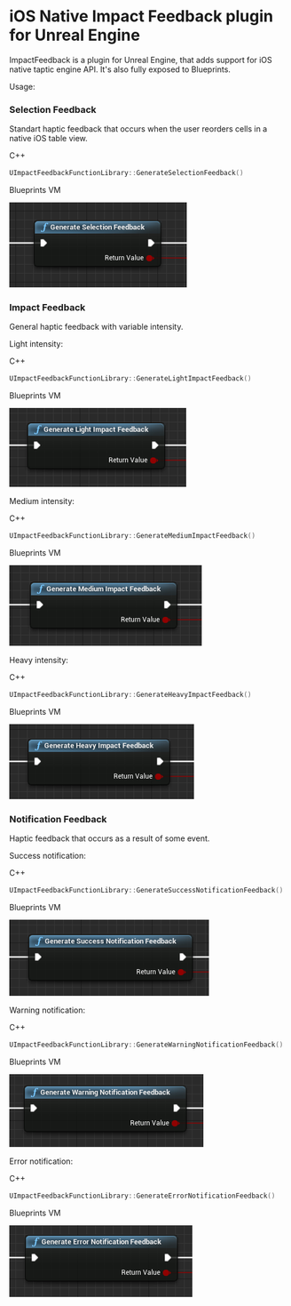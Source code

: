 # iOS Native Impact Feedback plugin for Unreal Engine 

ImpactFeedback is a plugin for Unreal Engine, that adds support for iOS native taptic engine API. It's also fully exposed to Blueprints.


Usage:

### Selection Feedback

Standart haptic feedback that occurs when the user reorders cells in a native iOS table view.

C++

```c++
UImpactFeedbackFunctionLibrary::GenerateSelectionFeedback()
```
Blueprints VM 

![Selection](https://github.com/nesseratious/ImpactFeedbackUEBlueprintVMBridge/blob/master/Images/Selection.png)



### Impact Feedback

General haptic feedback with variable intensity. 

Light intensity:

C++

```c++
UImpactFeedbackFunctionLibrary::GenerateLightImpactFeedback()
```
Blueprints VM 

![Selection](https://github.com/nesseratious/ImpactFeedbackUEBlueprintVMBridge/blob/master/Images/LightImpact.png)


Medium intensity:

C++

```c++
UImpactFeedbackFunctionLibrary::GenerateMediumImpactFeedback()
```
Blueprints VM 

![Selection](https://github.com/nesseratious/ImpactFeedbackUEBlueprintVMBridge/blob/master/Images/MediumImpact.png)


Heavy intensity:

C++

```c++
UImpactFeedbackFunctionLibrary::GenerateHeavyImpactFeedback()
```
Blueprints VM 

![Selection](https://github.com/nesseratious/ImpactFeedbackUEBlueprintVMBridge/blob/master/Images/HeavyImpact.png)



### Notification Feedback

Haptic feedback that occurs as a result of some event. 

Success notification:

C++

```c++
UImpactFeedbackFunctionLibrary::GenerateSuccessNotificationFeedback()
```
Blueprints VM 

![Selection](https://github.com/nesseratious/ImpactFeedbackUEBlueprintVMBridge/blob/master/Images/SuccessNotification.png)


Warning notification:

C++

```c++
UImpactFeedbackFunctionLibrary::GenerateWarningNotificationFeedback()
```
Blueprints VM 

![Selection](https://github.com/nesseratious/ImpactFeedbackUEBlueprintVMBridge/blob/master/Images/WarningNotification.png)


Error notification:

C++

```c++
UImpactFeedbackFunctionLibrary::GenerateErrorNotificationFeedback()
```
Blueprints VM 

![Selection](https://github.com/nesseratious/ImpactFeedbackUEBlueprintVMBridge/blob/master/Images/ErrorNotification.png)
